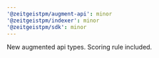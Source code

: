 ```yaml
---
'@zeitgeistpm/augment-api': minor
'@zeitgeistpm/indexer': minor
'@zeitgeistpm/sdk': minor
---
```


New augmented api types. Scoring rule included.

